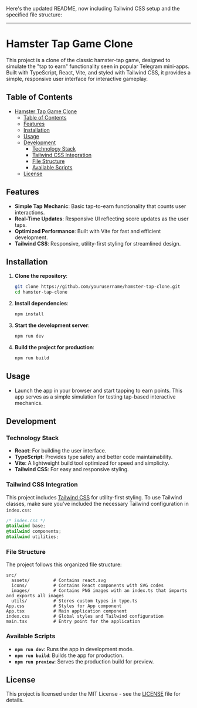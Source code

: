 Here's the updated README, now including Tailwind CSS setup and the specified file structure:

---

# Hamster Tap Game Clone

This project is a clone of the classic hamster-tap game, designed to simulate the "tap to earn" functionality seen in popular Telegram mini-apps. Built with TypeScript, React, Vite, and styled with Tailwind CSS, it provides a simple, responsive user interface for interactive gameplay.

## Table of Contents
- [Hamster Tap Game Clone](#hamster-tap-game-clone)
  - [Table of Contents](#table-of-contents)
  - [Features](#features)
  - [Installation](#installation)
  - [Usage](#usage)
  - [Development](#development)
    - [Technology Stack](#technology-stack)
    - [Tailwind CSS Integration](#tailwind-css-integration)
    - [File Structure](#file-structure)
    - [Available Scripts](#available-scripts)
  - [License](#license)

## Features
- **Simple Tap Mechanic**: Basic tap-to-earn functionality that counts user interactions.
- **Real-Time Updates**: Responsive UI reflecting score updates as the user taps.
- **Optimized Performance**: Built with Vite for fast and efficient development.
- **Tailwind CSS**: Responsive, utility-first styling for streamlined design.

## Installation

1. **Clone the repository**:
   ```bash
   git clone https://github.com/yourusername/hamster-tap-clone.git
   cd hamster-tap-clone
   ```

2. **Install dependencies**:
   ```bash
   npm install
   ```

3. **Start the development server**:
   ```bash
   npm run dev
   ```

4. **Build the project for production**:
   ```bash
   npm run build
   ```

## Usage

- Launch the app in your browser and start tapping to earn points. This app serves as a simple simulation for testing tap-based interactive mechanics.

## Development

### Technology Stack
- **React**: For building the user interface.
- **TypeScript**: Provides type safety and better code maintainability.
- **Vite**: A lightweight build tool optimized for speed and simplicity.
- **Tailwind CSS**: For easy and responsive styling.

### Tailwind CSS Integration
This project includes [Tailwind CSS](https://tailwindcss.com/) for utility-first styling. To use Tailwind classes, make sure you've included the necessary Tailwind configuration in `index.css`:

```css
/* index.css */
@tailwind base;
@tailwind components;
@tailwind utilities;
```

### File Structure

The project follows this organized file structure:

```
src/
  assets/         # Contains react.svg
  icons/          # Contains React components with SVG codes
  images/         # Contains PNG images with an index.ts that imports and exports all images
  utils/          # Stores custom types in type.ts
App.css           # Styles for App component
App.tsx           # Main application component
index.css         # Global styles and Tailwind configuration
main.tsx          # Entry point for the application
```

### Available Scripts
- **`npm run dev`**: Runs the app in development mode.
- **`npm run build`**: Builds the app for production.
- **`npm run preview`**: Serves the production build for preview.

## License
This project is licensed under the MIT License - see the [LICENSE](LICENSE) file for details.